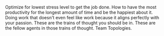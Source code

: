 Optimize for lowest stress level to get the job done. How to have the most productivity for the longest amount of time and be the happiest about it. Doing work that doesn't even feel like work because it aligns perfectly with your passion. These are the trains of thought you should be in. These are the fellow agents in those trains of thought. Team Topologies.